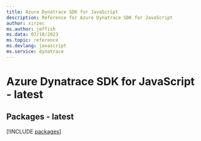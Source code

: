 ```yaml
---
title: Azure Dynatrace SDK for JavaScript
description: Reference for Azure Dynatrace SDK for JavaScript
author: xirzec
ms.author: jeffish
ms.data: 07/18/2023
ms.topic: reference
ms.devlang: javascript
ms.service: dynatrace
---
```

# Azure Dynatrace SDK for JavaScript - latest
## Packages - latest
[!INCLUDE [packages](dynatrace-index.md)]